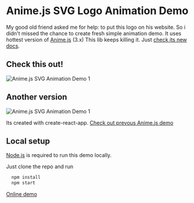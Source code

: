 # Anime.js SVG Logo Animation Demo

My good old friend asked me for help: to put this logo on his website.
So i didn't missed the chance to create fresh simple animation demo. 
It uses hottest version of [Anime.js](https://animejs.com/) (3.x)
This lib keeps killing it. Just [check its new docs](https://animejs.com/documentation/).

## Check this out!

![Anime.js SVG Animation Demo 1](misc/1.gif)

## Another version

![Anime.js SVG Animation Demo 1](misc/2.gif)

Its created with create-react-app.
[Check out prevous Anime.js demo](https://github.com/andreystarkov/animejs-svg-experiment)

## Local setup

[Node.js](https://nodejs.org/en/) is required to run this demo locally.

Just clone the repo and run

```bash
  npm install
  npm start
```

[Online demo](http://stepiveter.ru/)
